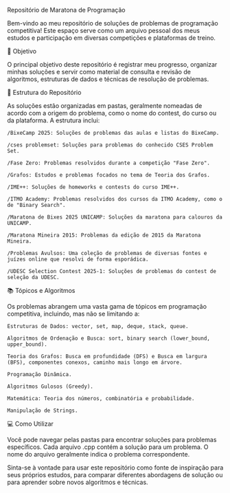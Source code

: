Repositório de Maratona de Programação

Bem-vindo ao meu repositório de soluções de problemas de programação competitiva! Este espaço serve como um arquivo pessoal dos meus estudos e participação em diversas competições e plataformas de treino.

🎯 Objetivo

O principal objetivo deste repositório é registrar meu progresso, organizar minhas soluções e servir como material de consulta e revisão de algoritmos, estruturas de dados e técnicas de resolução de problemas.

📂 Estrutura do Repositório

As soluções estão organizadas em pastas, geralmente nomeadas de acordo com a origem do problema, como o nome do contest, do curso ou da plataforma. A estrutura inclui:

    /BixeCamp 2025: Soluções de problemas das aulas e listas do BixeCamp.

    /cses problemset: Soluções para problemas do conhecido CSES Problem Set.

    /Fase Zero: Problemas resolvidos durante a competição "Fase Zero".

    /Grafos: Estudos e problemas focados no tema de Teoria dos Grafos.

    /IME++: Soluções de homeworks e contests do curso IME++.

    /ITMO Academy: Problemas resolvidos dos cursos da ITMO Academy, como o de "Binary Search".

    /Maratona de Bixes 2025 UNICAMP: Soluções da maratona para calouros da UNICAMP.

    /Maratona Mineira 2015: Problemas da edição de 2015 da Maratona Mineira.

    /Problemas Avulsos: Uma coleção de problemas de diversas fontes e juízes online que resolvi de forma esporádica.

    /UDESC Selection Contest 2025-1: Soluções de problemas do contest de seleção da UDESC.

📚 Tópicos e Algoritmos

Os problemas abrangem uma vasta gama de tópicos em programação competitiva, incluindo, mas não se limitando a:

    Estruturas de Dados: vector, set, map, deque, stack, queue.

    Algoritmos de Ordenação e Busca: sort, binary search (lower_bound, upper_bound).

    Teoria dos Grafos: Busca em profundidade (DFS) e Busca em largura (BFS), componentes conexos, caminho mais longo em árvore.

    Programação Dinâmica.

    Algoritmos Gulosos (Greedy).

    Matemática: Teoria dos números, combinatória e probabilidade.

    Manipulação de Strings.

💻 Como Utilizar

Você pode navegar pelas pastas para encontrar soluções para problemas específicos. Cada arquivo .cpp contém a solução para um problema. O nome do arquivo geralmente indica o problema correspondente.

Sinta-se à vontade para usar este repositório como fonte de inspiração para seus próprios estudos, para comparar diferentes abordagens de solução ou para aprender sobre novos algoritmos e técnicas.
